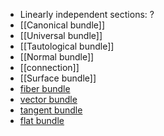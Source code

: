 - Linearly independent sections: ?
- [[Canonical bundle]] 
- [[Universal bundle]]
- [[Tautological bundle]]
- [[Normal bundle]]
- [[connection]]
- [[Surface bundle]]
- [fiber bundle](fiber%20bundle.md)
- [vector bundle](vector%20bundles.md)
- [tangent bundle](tangent%20bundle)
- [flat bundle](flat%20bundle)
